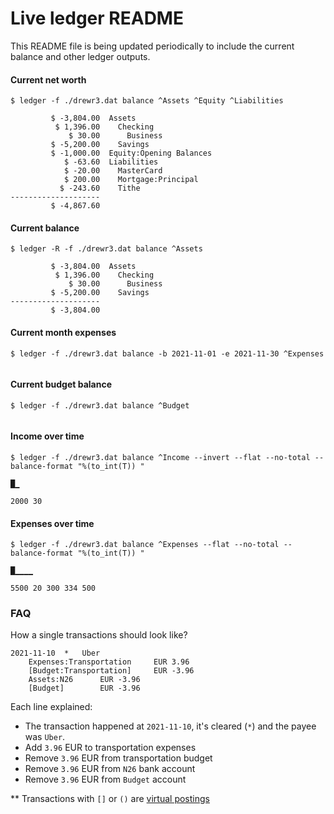 # Live ledger README

This README file is being updated periodically to include the current balance and other ledger outputs.

#### Current net worth

`$ ledger -f ./drewr3.dat balance ^Assets ^Equity ^Liabilities`

```
         $ -3,804.00  Assets
          $ 1,396.00    Checking
             $ 30.00      Business
         $ -5,200.00    Savings
         $ -1,000.00  Equity:Opening Balances
            $ -63.60  Liabilities
            $ -20.00    MasterCard
            $ 200.00    Mortgage:Principal
           $ -243.60    Tithe
--------------------
         $ -4,867.60
```

#### Current balance

`$ ledger -R -f ./drewr3.dat balance ^Assets`

```
         $ -3,804.00  Assets
          $ 1,396.00    Checking
             $ 30.00      Business
         $ -5,200.00    Savings
--------------------
         $ -3,804.00
```

#### Current month expenses

`$ ledger -f ./drewr3.dat balance -b 2021-11-01 -e 2021-11-30 ^Expenses`

```
```

#### Current budget balance

`$ ledger -f ./drewr3.dat balance ^Budget`

```
```

#### Income over time

`$ ledger -f ./drewr3.dat balance ^Income --invert --flat --no-total --balance-format "%(to_int(T)) "`

```
█▁

2000 30 
```

#### Expenses over time

`$ ledger -f ./drewr3.dat balance ^Expenses --flat --no-total --balance-format "%(to_int(T)) "`

```
█▁▁▁▁

5500 20 300 334 500 
```

### FAQ

How a single transactions should look like?

```
2021-11-10	*	Uber
	Expenses:Transportation		EUR 3.96
	[Budget:Transportation]		EUR -3.96
	Assets:N26		EUR -3.96
	[Budget]		EUR -3.96
```

Each line explained:

-   The transaction happened at `2021-11-10`, it's cleared (`*`) and the payee was `Uber`.
-   Add `3.96` EUR to transportation expenses
-   Remove `3.96` EUR from transportation budget
-   Remove `3.96` EUR from `N26` bank account
-   Remove `3.96` EUR from `Budget` account

** Transactions with `[]` or `()` are [virtual postings](https://www.ledger-cli.org/3.0/doc/ledger3.html#Virtual-postings)

